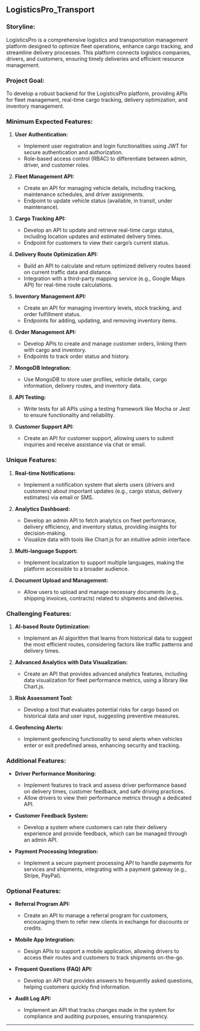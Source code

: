 ## **LogisticsPro_Transport**

### **Storyline:**

LogisticsPro is a comprehensive logistics and transportation management platform designed to optimize fleet operations, enhance cargo tracking, and streamline delivery processes. This platform connects logistics companies, drivers, and customers, ensuring timely deliveries and efficient resource management.

### **Project Goal:**

To develop a robust backend for the LogisticsPro platform, providing APIs for fleet management, real-time cargo tracking, delivery optimization, and inventory management.

### **Minimum Expected Features:**

1. **User Authentication:**

   - Implement user registration and login functionalities using JWT for secure authentication and authorization.
   - Role-based access control (RBAC) to differentiate between admin, driver, and customer roles.

2. **Fleet Management API:**

   - Create an API for managing vehicle details, including tracking, maintenance schedules, and driver assignments.
   - Endpoint to update vehicle status (available, in transit, under maintenance).

3. **Cargo Tracking API:**

   - Develop an API to update and retrieve real-time cargo status, including location updates and estimated delivery times.
   - Endpoint for customers to view their cargo’s current status.

4. **Delivery Route Optimization API:**

   - Build an API to calculate and return optimized delivery routes based on current traffic data and distance.
   - Integration with a third-party mapping service (e.g., Google Maps API) for real-time route calculations.

5. **Inventory Management API:**

   - Create an API for managing inventory levels, stock tracking, and order fulfillment status.
   - Endpoints for adding, updating, and removing inventory items.

6. **Order Management API:**

   - Develop APIs to create and manage customer orders, linking them with cargo and inventory.
   - Endpoints to track order status and history.

7. **MongoDB Integration:**

   - Use MongoDB to store user profiles, vehicle details, cargo information, delivery routes, and inventory data.

8. **API Testing:**

   - Write tests for all APIs using a testing framework like Mocha or Jest to ensure functionality and reliability.

9. **Customer Support API:**
   - Create an API for customer support, allowing users to submit inquiries and receive assistance via chat or email.

### **Unique Features:**

1. **Real-time Notifications:**

   - Implement a notification system that alerts users (drivers and customers) about important updates (e.g., cargo status, delivery estimates) via email or SMS.

2. **Analytics Dashboard:**

   - Develop an admin API to fetch analytics on fleet performance, delivery efficiency, and inventory status, providing insights for decision-making.
   - Visualize data with tools like Chart.js for an intuitive admin interface.

3. **Multi-language Support:**

   - Implement localization to support multiple languages, making the platform accessible to a broader audience.

4. **Document Upload and Management:**
   - Allow users to upload and manage necessary documents (e.g., shipping invoices, contracts) related to shipments and deliveries.

### **Challenging Features:**

1. **AI-based Route Optimization:**

   - Implement an AI algorithm that learns from historical data to suggest the most efficient routes, considering factors like traffic patterns and delivery times.

2. **Advanced Analytics with Data Visualization:**

   - Create an API that provides advanced analytics features, including data visualization for fleet performance metrics, using a library like Chart.js.

3. **Risk Assessment Tool:**

   - Develop a tool that evaluates potential risks for cargo based on historical data and user input, suggesting preventive measures.

4. **Geofencing Alerts:**
   - Implement geofencing functionality to send alerts when vehicles enter or exit predefined areas, enhancing security and tracking.

### **Additional Features:**

- **Driver Performance Monitoring:**

  - Implement features to track and assess driver performance based on delivery times, customer feedback, and safe driving practices.
  - Allow drivers to view their performance metrics through a dedicated API.

- **Customer Feedback System:**

  - Develop a system where customers can rate their delivery experience and provide feedback, which can be managed through an admin API.

- **Payment Processing Integration:**
  - Implement a secure payment processing API to handle payments for services and shipments, integrating with a payment gateway (e.g., Stripe, PayPal).

### **Optional Features:**

- **Referral Program API:**

  - Create an API to manage a referral program for customers, encouraging them to refer new clients in exchange for discounts or credits.

- **Mobile App Integration:**

  - Design APIs to support a mobile application, allowing drivers to access their routes and customers to track shipments on-the-go.

- **Frequent Questions (FAQ) API:**

  - Develop an API that provides answers to frequently asked questions, helping customers quickly find information.

- **Audit Log API:**
  - Implement an API that tracks changes made in the system for compliance and auditing purposes, ensuring transparency.

---
